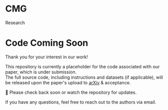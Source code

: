 # CMG
Research

# Code Coming Soon

Thank you for your interest in our work!

This repository is currently a placeholder for the code associated with our paper, which is under submission.  
The full source code, including instructions and datasets (if applicable), will be released upon the paper's upload to [arXiv](https://arxiv.org/) & acceptance.

📌 Please check back soon or watch the repository for updates.

If you have any questions, feel free to reach out to the authors via email.
